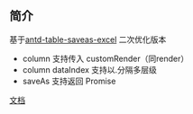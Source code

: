 ## 简介

基于[antd-table-saveas-excel](https://github.com/EddieUp/antd-table-saveas-excel) 二次优化版本

- column 支持传入 customRender（同render）
- column dataIndex 支持以.分隔多层级
- saveAs 支持返回 Promise

[文档](https://eddieup.github.io/antd-table-saveas-excel/)
